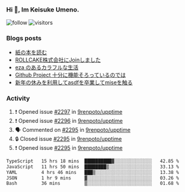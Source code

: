### Hi 👋, Im Keisuke Umeno.

<!--
**9renpoto/9renpoto** is a ✨ _special_ ✨ repository because its `README.md` (this file) appears on your GitHub profile.

Here are some ideas to get you started:

- 🔭 I’m currently working on ...
- 🌱 I’m currently learning ...
- 👯 I’m looking to collaborate on ...
- 🤔 I’m looking for help with ...
- 💬 Ask me about ...
- 📫 How to reach me: ...
- 😄 Pronouns: ...
- ⚡ Fun fact: ...
-->

![follow](https://img.shields.io/github/followers/9renpoto?label=Follow&style=social)
![visitors](https://komarev.com/ghpvc/?username=9renpoto&label=Profile%20views&color=0e75b6&style=flat)

### Blogs posts

<!-- BLOG-POST-LIST:START -->
- [紙の本を読む](https://9renpoto.win/entry/2024/02/25/reading-papar-book)
- [ROLLCAKE株式会社にJoinしました](https://9renpoto.win/entry/2024/02/11/join)
- [eza のあるカラフルな生活](https://9renpoto.win/entry/2024/02/01/eza)
- [Github Project 十分に機能そろっているのでは](https://9renpoto.win/entry/2024/01/14/gh-projects)
- [新年の休みを利用してasdfを卒業してmiseを触る](https://9renpoto.win/entry/2024/01/07/mise)
<!-- BLOG-POST-LIST:END -->

### Activity

<!--START_SECTION:activity-->
1. ❗ Opened issue [#2297](https://github.com/9renpoto/upptime/issues/2297) in [9renpoto/upptime](https://github.com/9renpoto/upptime)
2. ❗ Opened issue [#2296](https://github.com/9renpoto/upptime/issues/2296) in [9renpoto/upptime](https://github.com/9renpoto/upptime)
3. 🗣 Commented on [#2295](https://github.com/9renpoto/upptime/issues/2295#issuecomment-2048799755) in [9renpoto/upptime](https://github.com/9renpoto/upptime)
4. 🔒 Closed issue [#2295](https://github.com/9renpoto/upptime/issues/2295) in [9renpoto/upptime](https://github.com/9renpoto/upptime)
5. ❗ Opened issue [#2295](https://github.com/9renpoto/upptime/issues/2295) in [9renpoto/upptime](https://github.com/9renpoto/upptime)
<!--END_SECTION:activity-->

<!--START_SECTION:waka-->

```txt
TypeScript   15 hrs 18 mins  ██████████▓░░░░░░░░░░░░░░   42.85 %
JavaScript   11 hrs 50 mins  ████████▒░░░░░░░░░░░░░░░░   33.13 %
YAML         4 hrs 46 mins   ███▒░░░░░░░░░░░░░░░░░░░░░   13.38 %
JSON         1 hr 9 mins     ▓░░░░░░░░░░░░░░░░░░░░░░░░   03.26 %
Bash         36 mins         ▒░░░░░░░░░░░░░░░░░░░░░░░░   01.68 %
```

<!--END_SECTION:waka-->
